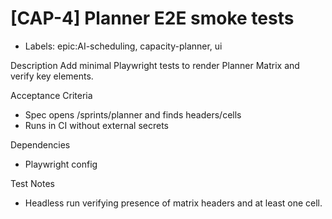 # [CAP-4] Planner E2E smoke tests

- Labels: epic:AI-scheduling, capacity-planner, ui

Description
Add minimal Playwright tests to render Planner Matrix and verify key elements.

Acceptance Criteria
- Spec opens /sprints/planner and finds headers/cells
- Runs in CI without external secrets

Dependencies
- Playwright config

Test Notes
- Headless run verifying presence of matrix headers and at least one cell.
